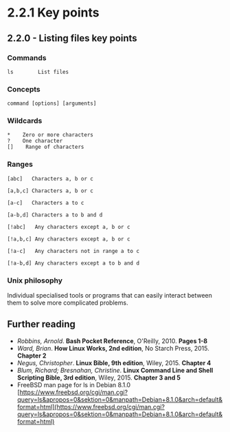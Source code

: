 # 2.2.1 Key points

## 2.2.0 - Listing files key points

### Commands

```text
ls        List files
```

### Concepts

```text
command [options] [arguments]
```

### Wildcards

```text
*    Zero or more characters
?    One character
[]    Range of characters
```

### Ranges

```text
[abc]   Characters a, b or c

[a,b,c] Characters a, b or c

[a-c]   Characters a to c

[a-b,d] Characters a to b and d

[!abc]   Any characters except a, b or c

[!a,b,c] Any characters except a, b or c

[!a-c]   Any characters not in range a to c

[!a-b,d] Any characters except a to b and d
```

### Unix philosophy

Individual specialised tools or programs that can easily interact between them to solve more complicated problems.

## Further reading

* _Robbins, Arnold_. **Bash Pocket Reference**, O'Reilly, 2010. **Pages 1-8**
* _Ward, Brian_. **How Linux Works, 2nd edition**, No Starch Press, 2015. **Chapter 2**
* _Negus, Christopher_. **Linux Bible, 9th edition**, Wiley, 2015. **Chapter 4**
* _Blum, Richard; Bresnahan, Christine_. **Linux Command Line and Shell Scripting Bible, 3rd edition**, Wiley, 2015. **Chapter 3 and 5**
* FreeBSD man page for ls in Debian 8.1.0 [https://www.freebsd.org/cgi/man.cgi?query=ls&apropos=0&sektion=0&manpath=Debian+8.1.0&arch=default&format=html](https://www.freebsd.org/cgi/man.cgi?query=ls&apropos=0&sektion=0&manpath=Debian+8.1.0&arch=default&format=html)

